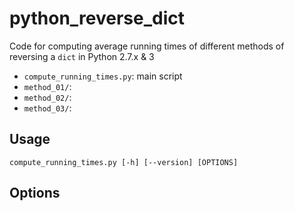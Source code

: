 # python_reverse_dict
Code for computing average running times of different methods of reversing a `dict` in Python 2.7.x &amp; 3

* `compute_running_times.py`: main script
* `method_01/`:
* `method_02/`:
* `method_03/`:

## Usage
`compute_running_times.py [-h] [--version] [OPTIONS]`

## Options

